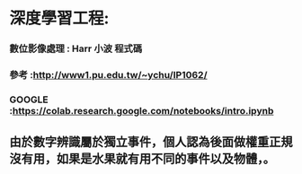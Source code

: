 # 深度學習工程:
### 數位影像處理  : Harr 小波 程式碼 
### 參考  :http://www1.pu.edu.tw/~ychu/IP1062/
### GOOGLE  :https://colab.research.google.com/notebooks/intro.ipynb
## 由於數字辨識屬於獨立事件，個人認為後面做權重正規沒有用，如果是水果就有用不同的事件以及物體，。
